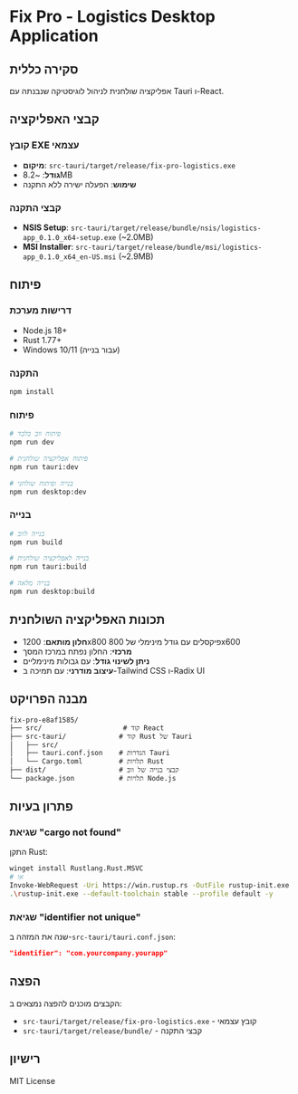 # Fix Pro - Logistics Desktop Application

## סקירה כללית
אפליקציה שולחנית לניהול לוגיסטיקה שנבנתה עם Tauri ו-React.

## קבצי האפליקציה

### קובץ EXE עצמאי
- **מיקום**: `src-tauri/target/release/fix-pro-logistics.exe`
- **גודל**: ~8.2MB
- **שימוש**: הפעלה ישירה ללא התקנה

### קבצי התקנה
- **NSIS Setup**: `src-tauri/target/release/bundle/nsis/logistics-app_0.1.0_x64-setup.exe` (~2.0MB)
- **MSI Installer**: `src-tauri/target/release/bundle/msi/logistics-app_0.1.0_x64_en-US.msi` (~2.9MB)

## פיתוח

### דרישות מערכת
- Node.js 18+
- Rust 1.77+
- Windows 10/11 (עבור בנייה)

### התקנה
```bash
npm install
```

### פיתוח
```bash
# פיתוח ווב בלבד
npm run dev

# פיתוח אפליקציה שולחנית
npm run tauri:dev

# בנייה ופיתוח שולחני
npm run desktop:dev
```

### בנייה
```bash
# בנייה לווב
npm run build

# בנייה לאפליקציה שולחנית
npm run tauri:build

# בנייה מלאה
npm run desktop:build
```

## תכונות האפליקציה השולחנית

- **חלון מותאם**: 1200x800 פיקסלים עם גודל מינימלי של 800x600
- **מרכזי**: החלון נפתח במרכז המסך
- **ניתן לשינוי גודל**: עם גבולות מינימליים
- **עיצוב מודרני**: עם תמיכה ב-Tailwind CSS ו-Radix UI

## מבנה הפרויקט

```
fix-pro-e8af1585/
├── src/                    # קוד React
├── src-tauri/             # קוד Rust של Tauri
│   ├── src/
│   ├── tauri.conf.json    # הגדרות Tauri
│   └── Cargo.toml         # תלויות Rust
├── dist/                  # קבצי בנייה של ווב
└── package.json           # תלויות Node.js
```

## פתרון בעיות

### שגיאת "cargo not found"
התקן Rust:
```bash
winget install Rustlang.Rust.MSVC
# או
Invoke-WebRequest -Uri https://win.rustup.rs -OutFile rustup-init.exe
.\rustup-init.exe --default-toolchain stable --profile default -y
```

### שגיאת "identifier not unique"
שנה את המזהה ב-`src-tauri/tauri.conf.json`:
```json
"identifier": "com.yourcompany.yourapp"
```

## הפצה

הקבצים מוכנים להפצה נמצאים ב:
- `src-tauri/target/release/fix-pro-logistics.exe` - קובץ עצמאי
- `src-tauri/target/release/bundle/` - קבצי התקנה

## רישיון
MIT License 